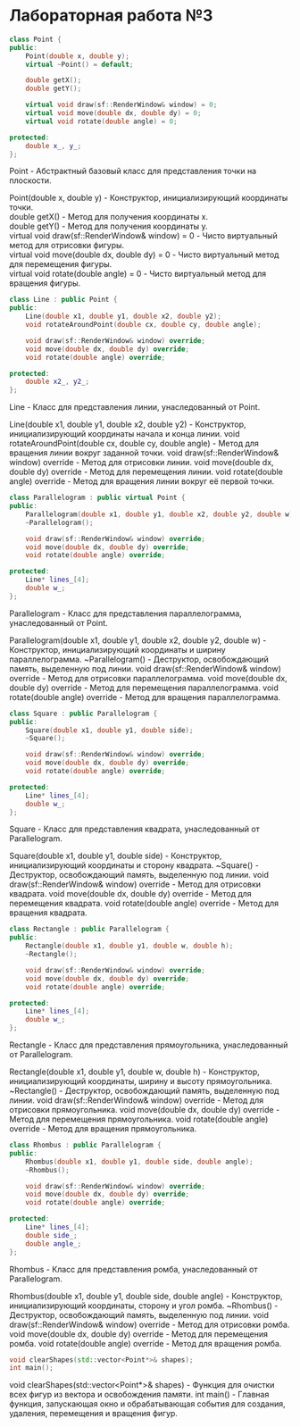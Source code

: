 # Лабораторная работа №3

```cpp
class Point {
public:
    Point(double x, double y);
    virtual ~Point() = default;

    double getX();
    double getY();

    virtual void draw(sf::RenderWindow& window) = 0;
    virtual void move(double dx, double dy) = 0;
    virtual void rotate(double angle) = 0;

protected:
    double x_, y_;
};
```
Point - Абстрактный базовый класс для представления точки на плоскости.

Point(double x, double y) - Конструктор, инициализирующий координаты точки.  
double getX() - Метод для получения координаты x.  
double getY() - Метод для получения координаты y.  
virtual void draw(sf::RenderWindow& window) = 0 - Чисто виртуальный метод для отрисовки фигуры.  
virtual void move(double dx, double dy) = 0 - Чисто виртуальный метод для перемещения фигуры.  
virtual void rotate(double angle) = 0 - Чисто виртуальный метод для вращения фигуры.  

```cpp
class Line : public Point {
public:
    Line(double x1, double y1, double x2, double y2);
    void rotateAroundPoint(double cx, double cy, double angle);

    void draw(sf::RenderWindow& window) override;
    void move(double dx, double dy) override;
    void rotate(double angle) override;

protected:
    double x2_, y2_;
};
```

Line - Класс для представления линии, унаследованный от Point.

Line(double x1, double y1, double x2, double y2) - Конструктор, инициализирующий координаты начала и конца линии.
void rotateAroundPoint(double cx, double cy, double angle) - Метод для вращения линии вокруг заданной точки.
void draw(sf::RenderWindow& window) override - Метод для отрисовки линии.
void move(double dx, double dy) override - Метод для перемещения линии.
void rotate(double angle) override - Метод для вращения линии вокруг её первой точки.

```cpp
class Parallelogram : public virtual Point {
public:
    Parallelogram(double x1, double y1, double x2, double y2, double w);
    ~Parallelogram();

    void draw(sf::RenderWindow& window) override;
    void move(double dx, double dy) override;
    void rotate(double angle) override;

protected:
    Line* lines_[4];
    double w_;
};
```

Parallelogram - Класс для представления параллелограмма, унаследованный от Point.

Parallelogram(double x1, double y1, double x2, double y2, double w) - Конструктор, инициализирующий координаты и ширину параллелограмма.
~Parallelogram() - Деструктор, освобождающий память, выделенную под линии.
void draw(sf::RenderWindow& window) override - Метод для отрисовки параллелограмма.
void move(double dx, double dy) override - Метод для перемещения параллелограмма.
void rotate(double angle) override - Метод для вращения параллелограмма.

```cpp
class Square : public Parallelogram {
public:
    Square(double x1, double y1, double side);
    ~Square();

    void draw(sf::RenderWindow& window) override;
    void move(double dx, double dy) override;
    void rotate(double angle) override;

protected:
    Line* lines_[4];
    double w_;
};
```

Square - Класс для представления квадрата, унаследованный от Parallelogram.

Square(double x1, double y1, double side) - Конструктор, инициализирующий координаты и сторону квадрата.
~Square() - Деструктор, освобождающий память, выделенную под линии.
void draw(sf::RenderWindow& window) override - Метод для отрисовки квадрата.
void move(double dx, double dy) override - Метод для перемещения квадрата.
void rotate(double angle) override - Метод для вращения квадрата.

```cpp
class Rectangle : public Parallelogram {
public:
    Rectangle(double x1, double y1, double w, double h);
    ~Rectangle();

    void draw(sf::RenderWindow& window) override;
    void move(double dx, double dy) override;
    void rotate(double angle) override;

protected:
    Line* lines_[4];
    double w_;
};
```

Rectangle - Класс для представления прямоугольника, унаследованный от Parallelogram.

Rectangle(double x1, double y1, double w, double h) - Конструктор, инициализирующий координаты, ширину и высоту прямоугольника.
~Rectangle() - Деструктор, освобождающий память, выделенную под линии.
void draw(sf::RenderWindow& window) override - Метод для отрисовки прямоугольника.
void move(double dx, double dy) override - Метод для перемещения прямоугольника.
void rotate(double angle) override - Метод для вращения прямоугольника.

```cpp
class Rhombus : public Parallelogram {
public:
    Rhombus(double x1, double y1, double side, double angle);
    ~Rhombus();

    void draw(sf::RenderWindow& window) override;
    void move(double dx, double dy) override;
    void rotate(double angle) override;

protected:
    Line* lines_[4];
    double side_;
    double angle_;
};
```

Rhombus - Класс для представления ромба, унаследованный от Parallelogram.

Rhombus(double x1, double y1, double side, double angle) - Конструктор, инициализирующий координаты, сторону и угол ромба.
~Rhombus() - Деструктор, освобождающий память, выделенную под линии.
void draw(sf::RenderWindow& window) override - Метод для отрисовки ромба.
void move(double dx, double dy) override - Метод для перемещения ромба.
void rotate(double angle) override - Метод для вращения ромба.

```cpp
void clearShapes(std::vector<Point*>& shapes);
int main();
```

void clearShapes(std::vector<Point*>& shapes) - Функция для очистки всех фигур из вектора и освобождения памяти.
int main() - Главная функция, запускающая окно и обрабатывающая события для создания, удаления, перемещения и вращения фигур.
